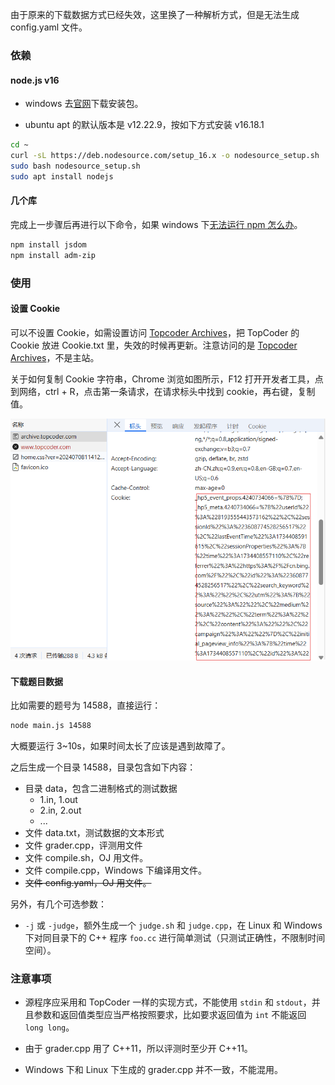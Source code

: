由于原来的下载数据方式已经失效，这里换了一种解析方式，但是无法生成 config.yaml 文件。

### 依赖

#### node.js v16

- windows 去[官网](https://nodejs.org/zh-cn/)下载安装包。 

- ubuntu apt 的默认版本是 v12.22.9，按如下方式安装 v16.18.1

```bash
cd ~
curl -sL https://deb.nodesource.com/setup_16.x -o nodesource_setup.sh
sudo bash nodesource_setup.sh
sudo apt install nodejs
```

#### 几个库

完成上一步骤后再进行以下命令，如果 windows 下[无法运行 npm 怎么办](https://blog.csdn.net/oYinHeZhiGuang/article/details/124713422)。

```bash
npm install jsdom
npm install adm-zip
```

### 使用

#### 设置 Cookie

可以不设置 Cookie，如需设置访问 [Topcoder Archives](https://archive.topcoder.com/)，把 TopCoder 的 Cookie 放进 Cookie.txt 里，失效的时候再更新。注意访问的是 [Topcoder Archives](https://archive.topcoder.com/)，不是主站。

关于如何复制 Cookie 字符串，Chrome 浏览如图所示，F12 打开开发者工具，点到网络，ctrl + R，点击第一条请求，在请求标头中找到 cookie，再右键，复制值。

![](1.png)

#### 下载题目数据

比如需要的题号为 14588，直接运行：

```bash
node main.js 14588
```

大概要运行 3~10s，如果时间太长了应该是遇到故障了。

之后生成一个目录 14588，目录包含如下内容：

- 目录 data，包含二进制格式的测试数据
  - 1.in, 1.out
  - 2.in, 2.out
  - ...
- 文件 data.txt，测试数据的文本形式
- 文件 grader.cpp，评测用文件
- 文件 compile.sh，OJ 用文件。
- 文件 compile.cpp，Windows 下编译用文件。
- ~~文件 config.yaml，OJ 用文件。~~

另外，有几个可选参数：

- `-j` 或 `-judge`，额外生成一个 `judge.sh` 和 `judge.cpp`，在 Linux 和 Windows 下对同目录下的 C++ 程序 `foo.cc` 进行简单测试（只测试正确性，不限制时间空间）。

### 注意事项

- 源程序应采用和 TopCoder 一样的实现方式，不能使用 `stdin` 和 `stdout`，并且参数和返回值类型应当严格按照要求，比如要求返回值为 `int` 不能返回 `long long`。

- 由于 grader.cpp 用了 C++11，所以评测时至少开 C++11。

- Windows 下和 Linux 下生成的 grader.cpp 并不一致，不能混用。